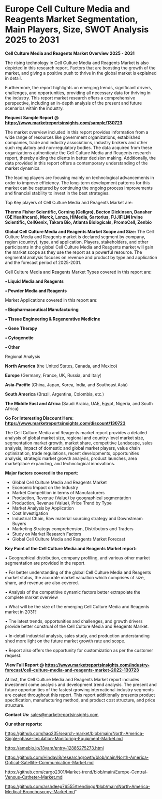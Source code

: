 # Europe Cell Culture Media and Reagents Market Segmentation, Main Players, Size, SWOT Analysis 2025 to 2031

<Strong> Cell Culture Media and Reagents Market Overview 2025 - 2031</strong>

The rising technology in Cell Culture Media and Reagents Market is also depicted in this research report. Factors that are boosting the growth of the market, and giving a positive push to thrive in the global market is explained in detail.

Furthermore, the report highlights on emerging trends, significant drivers, challenges, and opportunities, providing all necessary data for thriving in the industry. This report market research offers a comprehensive perspective, including an in-depth analysis of the present and future scenarios within the industry.

<strong>Request Sample Report @ <a href=https://www.marketreportsinsights.com/sample/130723>https://www.marketreportsinsights.com/sample/130723</a></strong>

The market overview included in this report provides information from a wide range of resources like government organizations, established companies, trade and industry associations, industry brokers and other such regulatory and non-regulatory bodies. The data acquired from these organizations authenticate the Cell Culture Media and Reagents research report, thereby aiding the clients in better decision making. Additionally, the data provided in this report offers a contemporary understanding of the market dynamics.

The leading players are focusing mainly on technological advancements in order to improve efficiency. The long-term development patterns for this market can be captured by continuing the ongoing process improvements and financial stability to invest in the best strategies.

Top Key players of Cell Culture Media and Reagents Market are:

<strong>Thermo Fisher Scientific, Corning (Cellgro), Becton Dickinson, Danaher (GE Healthcare), Merck, Lonza, HiMedia, Sartorius, FUJIFILM Irvine Scientific, CellGenix, Takara Bio, Atlanta Biologicals, PromoCell, Zenbio</strong>

<strong><b>Global Cell Culture Media and Reagents Market Scope and Size:</b></strong>
The Cell Culture Media and Reagents market is declared segment by company, region (country), type, and application. Players, stakeholders, and other participants in the global Cell Culture Media and Reagents market will gain the market scope as they use the report as a powerful resource. The segmental analysis focuses on revenue and product by type and application and the forecast period of 2025-2031.

Cell Culture Media and Reagents Market Types covered in this report are:

<strong>• Liquid Media and Reagents

• Powder Media and Reagents</strong>

Market Applications covered in this report are:

<strong>• Biopharmaceutical Manufacturing

• Tissue Engineering & Regenerative Medicine

• Gene Therapy

• Cytogenetic

• Other</strong> 

Regional Analysis

<strong>North America</strong> (the United States, Canada, and Mexico)

<strong>Europe</strong> (Germany, France, UK, Russia, and Italy)

<strong>Asia-Pacific</strong> (China, Japan, Korea, India, and Southeast Asia)

<strong>South America</strong> (Brazil, Argentina, Colombia, etc.)

<strong>The Middle East and Africa</strong> (Saudi Arabia, UAE, Egypt, Nigeria, and South Africa)

<strong>Go For Interesting Discount Here: <a href=https://www.marketreportsinsights.com/discount/130723>https://www.marketreportsinsights.com/discount/130723</a></strong>

The Cell Culture Media and Reagents market report provides a detailed analysis of global market size, regional and country-level market size, segmentation market growth, market share, competitive Landscape, sales analysis, impact of domestic and global market players, value chain optimization, trade regulations, recent developments, opportunities analysis, strategic market growth analysis, product launches, area marketplace expanding, and technological innovations.

<strong><b>Major factors covered in the report:</b></strong>
<ul>
  <li>Global Cell Culture Media and Reagents Market </li>
  <li>Economic Impact on the Industry</li>
  <li>Market Competition in terms of Manufacturers</li>
  <li>Production, Revenue (Value) by geographical segmentation</li>
  <li>Production, Revenue (Value), Price Trend by Type</li>
  <li>Market Analysis by Application</li>
  <li>Cost Investigation</li>
  <li>Industrial Chain, Raw material sourcing strategy and Downstream Buyers</li>
  <li>Marketing Strategy comprehension, Distributors and Traders</li>
  <li>Study on Market Research Factors</li>
  <li>Global Cell Culture Media and Reagents Market Forecast</li>
</ul>

<strong><b>Key Point of the Cell Culture Media and Reagents Market report:</b></strong>

• Geographical distribution, company profiling, and various other market segmentation are provided in the report.

• For better understanding of the global Cell Culture Media and Reagents market status, the accurate market valuation which comprises of size, share, and revenue are also covered.

• Analysis of the competitive dynamic factors better extrapolate the complete market overview

• What will be the size of the emerging Cell Culture Media and Reagents market in 2031?

• The latest trends, opportunities and challenges, and growth drivers provide better construal of the Cell Culture Media and Reagents Market.

• In-detail industrial analysis, sales study, and production understanding shed more light on the future market growth rate and scope.

• Report also offers the opportunity for customization as per the customer request.

<strong><b>View Full Report @ <a href=https://www.marketreportsinsights.com/industry-forecast/cell-culture-media-and-reagents-market-2022-130723>https://www.marketreportsinsights.com/industry-forecast/cell-culture-media-and-reagents-market-2022-130723</a></b></strong>


At last, the Cell Culture Media and Reagents Market report includes investment come analysis and development trend analysis. The present and future opportunities of the fastest growing international industry segments are coated throughout this report. This report additionally presents product specification, manufacturing method, and product cost structure, and price structure.

<strong>Contact Us:</strong>
sales@marketreportsinsights.com

<strong>Our other reports:</strong>

<a href=https://github.com/haq235/search-market/blob/main/North-America-Single-phase-Insulation-Monitoring-Equipment-Market.md>https://github.com/haq235/search-market/blob/main/North-America-Single-phase-Insulation-Monitoring-Equipment-Market.md</a>

<a href=https://ameblo.jp/18yam/entry-12885275273.html>https://ameblo.jp/18yam/entry-12885275273.html</a>

<a href=https://github.com/Hindavi8/researchgrowth/blob/main/North-America-Optical-Satellite-Communication-Market.md>https://github.com/Hindavi8/researchgrowth/blob/main/North-America-Optical-Satellite-Communication-Market.md</a>

<a href=https://github.com/cargo2301/Market-trend/blob/main/Europe-Central-Venous-Catheter-Market.md>https://github.com/cargo2301/Market-trend/blob/main/Europe-Central-Venous-Catheter-Market.md</a>

<a href=https://github.com/arshdeep76555/trendingg/blob/main/North-America-Medical-Bronchoscopy-Market.md>https://github.com/arshdeep76555/trendingg/blob/main/North-America-Medical-Bronchoscopy-Market.md</a>"
